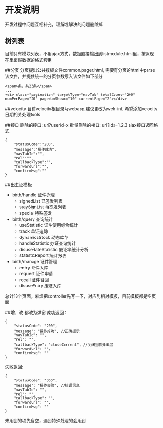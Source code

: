 开发说明
===========================
开发过程中问题互相补充，理解或解决的问题删除掉

## 树列表
目前只有模块列表，不用ajax方式，数据直接输出到listmodule.html里，按照现在里面假数据的格式套用

##分页
分页提出公共模板文件common/pager.html, 需要有分页的html中parse该文件，并提供统一的分页参数写入该文件如下部分

    <span>条，共23条</span>
    ...
    <div class="pagination" targetType="navTab" totalCount="200" numPerPage="20" pageNumShown="10" currentPage="2"></div>

##velocity
目前velocity根目录为webapp,建议更改为web-inf, 希望添加velocity日期相关处理tools

##接口
删除的接口: url?userid=x
批量删除的接口: url?ids=1,2,3
ajax接口返回格式

    {
    	"statusCode":"200",
    	"message":"操作成功",
    	"navTabId":"",
    	"rel":"",
    	"callbackType":"",
    	"forwardUrl":"",
    	"confirmMsg":""
    }

##出生证模板
- birth/handle 证件办理
	- signedList 已签发列表
	- staySignList 待签发列表
	- special 特殊签发
- birth/query 查询统计
	- useStatistic 证件使用综合统计
	- track 单证追踪
	- dynamicsStock 动态库存
	- handleStatistic 办证查询统计
	- disuseRateStatistic 废证率统计分析
	- statisticReport 统计报表
- birth/manage 证件管理
	- entry 证件入库
	- request 证件申请
	- recall 证件召回
	- disuseEntry 废证入库

总计13个页面，麻烦把controller先写一下，对应到相对模板，目前模板都是空页面

##增，改
都改为弹窗
成功返回：

	{
		"statusCode": "200",
		"message": "操作成功", //正确提示
		"navTabId": "",
		"rel": "",
		"callbackType": "closeCurrent", //关闭当前弹出层
		"forwardUrl": "",
		"confirmMsg": ""
	}

失败返回:

	{
		"statusCode": "300",
		"message": "操作失败", //错误信息
		"navTabId": "",
		"rel": "",
		"callbackType": "",
		"forwardUrl": "",
		"confirmMsg": ""
	}

未用到的项先留空，遇到特殊处理的会用到


